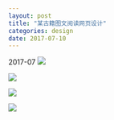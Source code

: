 ```yaml
---
layout: post
title: "某古籍图文阅读网页设计"
categories: design
date: 2017-07-10
---
```

2017-07
![](https://i.imgur.com/8xG8lYC.jpg)

![](https://i.imgur.com/oX1CPH6.jpg)

![](https://i.imgur.com/Ge212kT.jpg)

![](https://i.imgur.com/5V81AxH.jpg)
